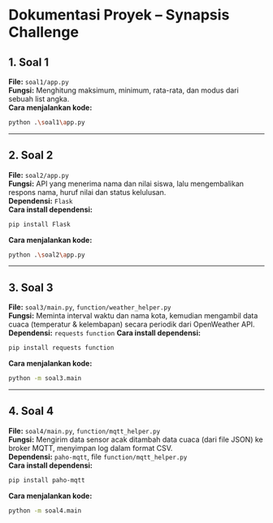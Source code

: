 # Dokumentasi Proyek – Synapsis Challenge

## 1. Soal 1  
**File:** `soal1/app.py`  
**Fungsi:** Menghitung maksimum, minimum, rata-rata, dan modus dari sebuah list angka.  
**Cara menjalankan kode:**  
```bash
python .\soal1\app.py
```

---

## 2. Soal 2  
**File:** `soal2/app.py`  
**Fungsi:** API yang menerima nama dan nilai siswa, lalu mengembalikan respons nama, huruf nilai dan status kelulusan.  
**Dependensi:** `Flask`  
**Cara install dependensi:**  
```bash
pip install Flask
```  
**Cara menjalankan kode:**  
```bash
python .\soal2\app.py
```

---

## 3. Soal 3  
**File:** `soal3/main.py`, `function/weather_helper.py`  
**Fungsi:** Meminta interval waktu dan nama kota, kemudian mengambil data cuaca (temperatur & kelembapan) secara periodik dari OpenWeather API.  
**Dependensi:** `requests` `function`
**Cara install dependensi:**  
```bash
pip install requests function
```  
**Cara menjalankan kode:**  
```bash
python -m soal3.main
```

---

## 4. Soal 4  
**File:** `soal4/main.py`, `function/mqtt_helper.py`  
**Fungsi:** Mengirim data sensor acak ditambah data cuaca (dari file JSON) ke broker MQTT, menyimpan log dalam format CSV.  
**Dependensi:** `paho-mqtt`, file `function/mqtt_helper.py`  
**Cara install dependensi:**  
```bash
pip install paho-mqtt
```  
**Cara menjalankan kode:**  
```bash
python -m soal4.main
```
